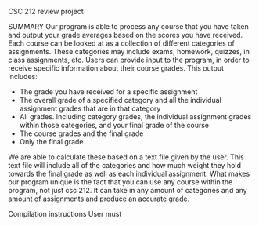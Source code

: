 CSC 212 review project 

SUMMARY
Our program is able to process any course that you have taken and output your grade averages based on the scores you have received.
Each course can be looked at as a collection of different categories of assignments. These categories may include exams, homework, quizzes, in class assignments, etc. Users can provide input to the program, in order to receive specific information about their course grades. This output includes:
- The grade you have received for a specific assignment
- The overall grade of a specified category and all the individual assignment grades that are in that category
- All grades. Including category grades, the individual assignment grades within those categories, and your 
final grade of the course 
- The course grades and the final grade
- Only the final grade 
 
We are able to calculate these based on a text file given by the user. This text file will include all of the categories and how much weight they hold towards the final grade as well as each individual assignment. What makes our program unique is the fact that you can use any course within the program, not just csc 212. It can take in any amount of categories and any amount of assignments and produce an accurate grade.   

Compilation instructions
User must 
